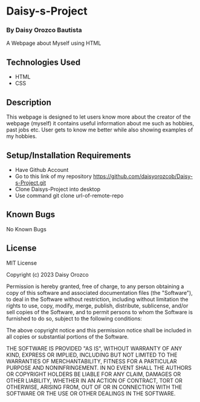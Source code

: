 # Daisy-s-Project

### By Daisy Orozco Bautista 
A Webpage about Myself using HTML


## Technologies Used

* HTML
*  CSS

## Description

This webpage is designed to let users know more about the creator of the webpage (myself) it contains useful information about me such as hobbies, past jobs etc. User gets to know me better while also showing examples of my hobbies.

## Setup/Installation Requirements
* Have Github Account
* Go to this link of my repository https://github.com/daisyorozcob/Daisy-s-Project.git
* Clone Daisys-Project into desktop 
* Use command git clone url-of-remote-repo

## Known Bugs 
No Known Bugs 

## License
MIT License

Copyright (c) 2023 Daisy Orozco

Permission is hereby granted, free of charge, to any person obtaining a copy
of this software and associated documentation files (the "Software"), to deal
in the Software without restriction, including without limitation the rights
to use, copy, modify, merge, publish, distribute, sublicense, and/or sell
copies of the Software, and to permit persons to whom the Software is
furnished to do so, subject to the following conditions:

The above copyright notice and this permission notice shall be included in all
copies or substantial portions of the Software.

THE SOFTWARE IS PROVIDED "AS IS", WITHOUT WARRANTY OF ANY KIND, EXPRESS OR
IMPLIED, INCLUDING BUT NOT LIMITED TO THE WARRANTIES OF MERCHANTABILITY,
FITNESS FOR A PARTICULAR PURPOSE AND NONINFRINGEMENT. IN NO EVENT SHALL THE
AUTHORS OR COPYRIGHT HOLDERS BE LIABLE FOR ANY CLAIM, DAMAGES OR OTHER
LIABILITY, WHETHER IN AN ACTION OF CONTRACT, TORT OR OTHERWISE, ARISING FROM,
OUT OF OR IN CONNECTION WITH THE SOFTWARE OR THE USE OR OTHER DEALINGS IN THE
SOFTWARE.
